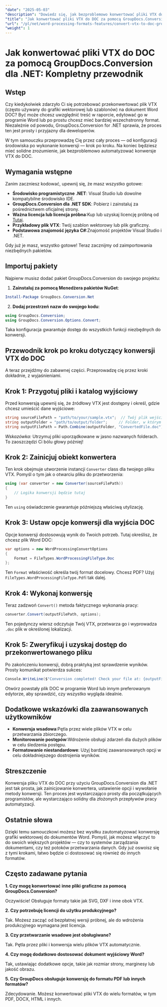 ```yaml
---
"date": "2025-05-03"
"description": "Dowiedz się, jak bezproblemowo konwertować pliki VTX do formatu DOC za pomocą GroupDocs.Conversion dla .NET dzięki temu kompleksowemu przewodnikowi. Odkryj konfigurację, implementację i najlepsze praktyki."
"title": "Jak konwertować pliki VTX do DOC za pomocą GroupDocs.Conversion dla .NET&#58; Kompletny przewodnik"
"url": "/pl/net/word-processing-formats-features/convert-vtx-to-doc-groupdocs-conversion-dotnet/"
"weight": 1
---
```


# Jak konwertować pliki VTX do DOC za pomocą GroupDocs.Conversion dla .NET: Kompletny przewodnik

## Wstęp

Czy kiedykolwiek zdarzyło Ci się potrzebować przekonwertować plik VTX (często używany do grafiki wektorowej lub szablonów) na dokument Word DOC? Być może chcesz uwzględnić treść w raporcie, edytować go w programie Word lub po prostu chcesz mieć bardziej wszechstronny format. Niezależnie od powodu, GroupDocs.Conversion for .NET sprawia, że proces ten jest prosty i przyjazny dla deweloperów. 

W tym samouczku przeprowadzę Cię przez cały proces — od konfiguracji środowiska po wykonanie konwersji — krok po kroku. Na koniec będziesz mieć solidne zrozumienie, jak bezproblemowo automatyzować konwersje VTX do DOC.

## Wymagania wstępne

Zanim zaczniesz kodować, upewnij się, że masz wszystko gotowe:

- **Środowisko programistyczne .NET**: Visual Studio lub dowolne kompatybilne środowisko IDE.
- **GroupDocs.Conversion dla .NET SDK**: Pobierz i zainstaluj za pośrednictwem oficjalnej strony.
- **Ważna licencja lub licencja próbna**:Kup lub uzyskaj licencję próbną od [Tutaj](https://releases.groupdocs.com/conversion/net/).
- **Przykładowy plik VTX**: Twój szablon wektorowy lub plik graficzny.
- **Podstawowa znajomość języka C#**:Znajomość projektów Visual Studio i .NET.

Gdy już je masz, wszystko gotowe! Teraz zacznijmy od zaimportowania niezbędnych pakietów.

## Importuj pakiety

Najpierw musisz dodać pakiet GroupDocs.Conversion do swojego projektu:

1. **Zainstaluj za pomocą Menedżera pakietów NuGet**:

```powershell
Install-Package GroupDocs.Conversion.Net
```

2. **Dodaj przestrzeń nazw do swojego kodu**:

```csharp
using GroupDocs.Conversion;
using GroupDocs.Conversion.Options.Convert;
```

Taka konfiguracja gwarantuje dostęp do wszystkich funkcji niezbędnych do konwersji.

## Przewodnik krok po kroku dotyczący konwersji VTX do DOC

A teraz przejdźmy do zabawnej części. Przeprowadzę cię przez kroki dokładnie, z wyjaśnieniami.

## Krok 1: Przygotuj pliki i katalog wyjściowy

Przed konwersją upewnij się, że źródłowy VTX jest dostępny i określ, gdzie chcesz umieścić dane wyjściowe:

```csharp
string sourceFilePath = "path/to/your/sample.vtx";  // Twój plik wejściowy VTX
string outputFolder = "path/to/output/folder";     // Folder, w którym zostanie zapisany przekonwertowany plik
string outputFilePath = Path.Combine(outputFolder, "ConvertedFile.doc");
```

*Wskazówka:* Utrzymuj pliki uporządkowane w jasno nazwanych folderach. To zaoszczędzi Ci bólu głowy później!

## Krok 2: Zainicjuj obiekt konwertera

Ten krok obejmuje utworzenie instancji `Converter` class dla twojego pliku VTX. Pomyśl o tym jak o otwarciu pliku do przetworzenia:

```csharp
using (var converter = new Converter(sourceFilePath))
{
    // Logika konwersji będzie tutaj
}
```

Ten `using` oświadczenie gwarantuje późniejszą właściwą utylizację.

## Krok 3: Ustaw opcje konwersji dla wyjścia DOC

Opcje konwersji dostosowują wynik do Twoich potrzeb. Tutaj określisz, że chcesz plik Word DOC:

```csharp
var options = new WordProcessingConvertOptions
{
    Format = FileTypes.WordProcessingFileType.Doc
};
```

Ten `Format` właściwość określa twój format docelowy. Chcesz PDF? Użyj `FileTypes.WordProcessingFileType.Pdf`i tak dalej.

## Krok 4: Wykonaj konwersję

Teraz zadzwoń `Convert()` metoda faktycznego wykonania pracy:

```csharp
converter.Convert(outputFilePath, options);
```

Ten pojedynczy wiersz odczytuje Twój VTX, przetwarza go i wyprowadza `.doc` plik w określonej lokalizacji.

## Krok 5: Zweryfikuj i uzyskaj dostęp do przekonwertowanego pliku

Po zakończeniu konwersji, dobrą praktyką jest sprawdzenie wyników. Prosty komunikat potwierdza sukces:

```csharp
Console.WriteLine($"Conversion completed! Check your file at: {outputFilePath}");
```

Otwórz powstały plik DOC w programie Word lub innym preferowanym edytorze, aby sprawdzić, czy wszystko wygląda idealnie.

## Dodatkowe wskazówki dla zaawansowanych użytkowników

- **Konwersja wsadowa**:Pętla przez wiele plików VTX w celu przetwarzania zbiorczego.
- **Monitorowanie postępów**:Wdrożenie obsługi zdarzeń dla dużych plików w celu śledzenia postępu.
- **Formatowanie niestandardowe**: Użyj bardziej zaawansowanych opcji w celu dokładniejszego dostrojenia wyników.

## Streszczenie

Konwersja pliku VTX do DOC przy użyciu GroupDocs.Conversion dla .NET jest tak prosta, jak zainicjowanie konwertera, ustawienie opcji i wywołanie metody konwersji. Ten proces jest wystarczająco prosty dla początkujących programistów, ale wystarczająco solidny dla złożonych przepływów pracy automatyzacji.

## Ostatnie słowa

Dzięki temu samouczkowi możesz bez wysiłku zautomatyzować konwersję grafiki wektorowej do dokumentów Word. Pomyśl, jak możesz włączyć to do swoich większych projektów — czy to systemów zarządzania dokumentami, czy też potoków przetwarzania danych. Gdy już oswoisz się z tymi krokami, łatwo będzie ci dostosować się również do innych formatów.

## Często zadawane pytania

**1. Czy mogę konwertować inne pliki graficzne za pomocą GroupDocs.Conversion?**
  
Oczywiście! Obsługuje formaty takie jak SVG, DXF i inne obok VTX.

**2. Czy potrzebuję licencji do użytku produkcyjnego?**  

Tak. Możesz zacząć od bezpłatnej wersji próbnej, ale do wdrożenia produkcyjnego wymagana jest licencja.

**3. Czy przetwarzanie wsadowe jest obsługiwane?**  

Tak. Pętla przez pliki i konwersja wielu plików VTX automatycznie.

**4. Czy mogę dodatkowo dostosować dokument wyjściowy Word?**  

Tak, ustawiając dodatkowe opcje, takie jak rozmiar strony, marginesy lub jakość obrazu.

**5. Czy GroupDocs obsługuje konwersję do formatu PDF lub innych formatów?**  

Zdecydowanie. Możesz konwertować pliki VTX do wielu formatów, w tym PDF, DOCX, HTML i innych.
